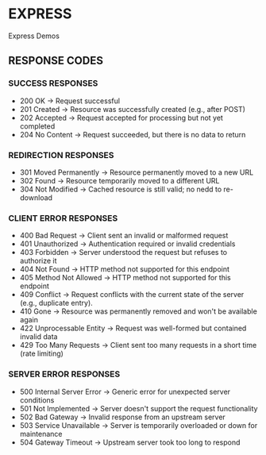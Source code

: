 # EXPRESS
Express Demos

## RESPONSE CODES

### SUCCESS RESPONSES
* 200 OK                    -> Request successful
* 201 Created               -> Resource was successfully created (e.g., after POST)
* 202 Accepted              -> Request accepted for processing but not yet completed
* 204 No Content            -> Request succeeded, but there is no data to return

### REDIRECTION RESPONSES
* 301 Moved Permanently     -> Resource permanently moved to a new URL
* 302 Found                 -> Resource temporarily moved to a different URL
* 304 Not Modified          -> Cached resource is still valid; no nedd to re-download

### CLIENT ERROR RESPONSES
* 400 Bad Request           -> Client sent an invalid or malformed request
* 401 Unauthorized          -> Authentication required or invalid credentials
* 403 Forbidden             -> Server understood the request but refuses to authorize it
* 404 Not Found             -> HTTP method not supported for this endpoint
* 405 Method Not Allowed    -> HTTP method not supported for this endpoint
* 409 Conflict              -> Request conflicts with the current state of the server (e.g., duplicate entry).
* 410 Gone                  -> Resource was permanently removed and won't be available again
* 422 Unprocessable Entity  -> Request was well-formed but contained invalid data
* 429 Too Many Requests     -> Client sent too many requests in a short time (rate limiting)

### SERVER ERROR RESPONSES
* 500 Internal Server Error -> Generic error for unexpected server conditions
* 501 Not Implemented       -> Server doesn't support the request functionality
* 502 Bad Gateway           -> Invalid response from an upstream server
* 503 Service Unavailable   -> Server is temporarily overloaded or down for maintenance
* 504 Gateway Timeout       -> Upstream server took too long to respond